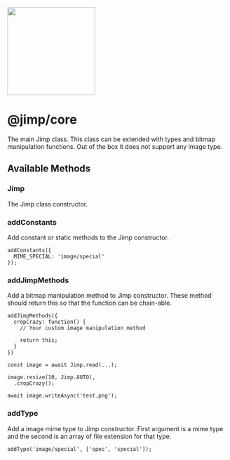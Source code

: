 <img src="https://s3.amazonaws.com/pix.iemoji.com/images/emoji/apple/ios-11/256/crayon.png" width="200" height="200" />

<span class="citation" data-cites="jimp/core">@jimp/core</span>
===============================================================

The main Jimp class. This class can be extended with types and bitmap manipulation functions. Out of the box it does not support any image type.

Available Methods
-----------------

### Jimp

The Jimp class constructor.

### addConstants

Add constant or static methods to the Jimp constructor.

    addConstants({
      MIME_SPECIAL: 'image/special'
    });

### addJimpMethods

Add a bitmap manipulation method to Jimp constructor. These method should return this so that the function can be chain-able.

    addJimpMethods({
      cropCrazy: function() {
        // Your custom image manipulation method

        return this;
      }
    })

    const image = await Jimp.read(...);

    image.resize(10, Jimp.AUTO),
      .cropCrazy();

    await image.writeAsync('test.png');

### addType

Add a image mime type to Jimp constructor. First argument is a mime type and the second is an array of file extension for that type.

    addType('image/special', ['spec', 'special']);
